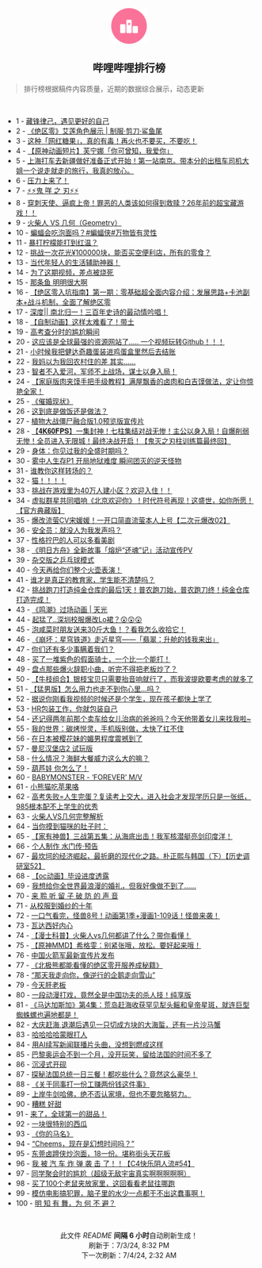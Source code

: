 <div align="center">
    <img src="./assets/icon_rank.png" alt="logo" />
    <h2>哔哩哔哩排行榜</h>
</div>

> 排行榜根据稿件内容质量，近期的数据综合展示，动态更新

<br />

<ul><li><span>1 - <a href=https://www.bilibili.com/BV1sS411A7xz>藏锋律己，遇见更好的自己</a></span></li><li><span>2 - <a href=https://www.bilibili.com/BV1p1421C7RR>《绝区零》艾莲角色展示 | 制服·剪刀·鲨鱼尾</a></span></li><li><span>3 - <a href=https://www.bilibili.com/BV14w4m1a79e>这种「网红糖果」，真的有毒！再火也不要买，不要吃！</a></span></li><li><span>4 - <a href=https://www.bilibili.com/BV1C1421C71P>【原神动画短片】芙宁娜「你可曾知，我爱你」</a></span></li><li><span>5 - <a href=https://www.bilibili.com/BV15M4m1m7n8>上海打车去新疆做好准备正式开始！第一站南京。带本分的出租车司机大姐一个说走就走的旅行，我真的放心。</a></span></li><li><span>6 - <a href=https://www.bilibili.com/BV1pb421p7rL>压力上来了！</a></span></li><li><span>7 - <a href=https://www.bilibili.com/BV1Ys421T72u>⚡️⚡️鬼 咩 之 刃⚡️⚡️</a></span></li><li><span>8 - <a href=https://www.bilibili.com/BV1JZ421T7kK>穿刺天使、逼疯上帝！罪恶的人类该如何得到救赎？26年前的超宝藏游戏！！</a></span></li><li><span>9 - <a href=https://www.bilibili.com/BV1hs421T7g8>火柴人 VS 几何（Geometry）</a></span></li><li><span>10 - <a href=https://www.bilibili.com/BV1Js421M7Wn>蝙蝠会吃泡面吗？#蝙蝠侠#万物皆有灵性</a></span></li><li><span>11 - <a href=https://www.bilibili.com/BV19Z421M7QJ>暴打柠檬能打到红温？</a></span></li><li><span>12 - <a href=https://www.bilibili.com/BV11i421a7wD>挑战一次花光¥100000块，能否买空便利店，所有的零食？</a></span></li><li><span>13 - <a href=https://www.bilibili.com/BV1ui421v7ge>当代年轻人的生活辅助神器！</a></span></li><li><span>14 - <a href=https://www.bilibili.com/BV1Px4y187nX>为了这期视频，差点被烧死</a></span></li><li><span>15 - <a href=https://www.bilibili.com/BV1uM4m1U7rg>那条鱼 明明很大啊</a></span></li><li><span>16 - <a href=https://www.bilibili.com/BV1nE421N7rS>【绝区零入坑指南】第一期：零基础超全面内容介绍：发展思路+卡池副本+战斗机制，全面了解绝区零</a></span></li><li><span>17 - <a href=https://www.bilibili.com/BV1fw4m1Y7VD>深度|| 南北归一！三百年史诗的最动情吟唱！</a></span></li><li><span>18 - <a href=https://www.bilibili.com/BV11f421Q7ed>【自制动画】这样太难看了！带土</a></span></li><li><span>19 - <a href=https://www.bilibili.com/BV1dm421V7zS>高考查分时的尴尬瞬间</a></span></li><li><span>20 - <a href=https://www.bilibili.com/BV1Ys421T7x8>这应该是全球最强的资源网站了..... 一个视频玩转Github！！！</a></span></li><li><span>21 - <a href=https://www.bilibili.com/BV1js421M7ZW>小时候我把健达奇趣蛋装进鸡蛋盒里然后去结账</a></span></li><li><span>22 - <a href=https://www.bilibili.com/BV1K1421k7zp>我妈以为我回农村住的差 其实……</a></span></li><li><span>23 - <a href=https://www.bilibili.com/BV1Xb421H7QQ>智者不入爱河，军师不上战场，谋士以身入局！</a></span></li><li><span>24 - <a href=https://www.bilibili.com/BV1wS421o78N>【家庭版肉夹馍手把手级教程】满屋飘香的卤肉和白吉馍做法，定让你惊艳全家！</a></span></li><li><span>25 - <a href=https://www.bilibili.com/BV1Bf421B7ny>《催婚现状》</a></span></li><li><span>26 - <a href=https://www.bilibili.com/BV1gi421v74j>这到底是做饭还是做法？</a></span></li><li><span>27 - <a href=https://www.bilibili.com/BV114421Q7yh>植物大战僵尸融合版1.0预览版宣传片</a></span></li><li><span>28 - <a href=https://www.bilibili.com/BV1h1421r7yZ>【𝟒𝐊𝟔𝟎𝐅𝐏𝐒】一集封神！七柱集结对战无惨！主公以身入局！自爆削弱无惨！全员进入无限城！最终决战开启！【鬼灭之刃柱训练篇最终回】</a></span></li><li><span>29 - <a href=https://www.bilibili.com/BV1hf421B7mi>身体：你见过我的全盛时期吗？</a></span></li><li><span>30 - <a href=https://www.bilibili.com/BV1Rw4m1e7Fg>雾中人生存P1 开局地狱难度 瞬间团灭的逆天怪物</a></span></li><li><span>31 - <a href=https://www.bilibili.com/BV1Vr421F7Qr>谁教你这样转场的？</a></span></li><li><span>32 - <a href=https://www.bilibili.com/BV1Kw4m1e7FW>猫！！！！</a></span></li><li><span>33 - <a href=https://www.bilibili.com/BV1ET421Y7pJ>挑战在游戏里为40万人建小区？欢迎入住！！</a></span></li><li><span>34 - <a href=https://www.bilibili.com/BV1Sm42137HV>虚拟群星共同唱响《北京欢迎你》！时代符号再现！这盛世，如你所愿！【官方典藏版】</a></span></li><li><span>35 - <a href=https://www.bilibili.com/BV14f421Q77B>爆改流萤CV宋媛媛！一开口简直流萤本人上号【二次元爆改02】</a></span></li><li><span>36 - <a href=https://www.bilibili.com/BV18S411c7qZ>安全员：就没人为我发声吗？</a></span></li><li><span>37 - <a href=https://www.bilibili.com/BV18m421V7Kc>性格拧巴的人可以多看美剧</a></span></li><li><span>38 - <a href=https://www.bilibili.com/BV1uZ421u78E>《明日方舟》全新故事「熔炉“还魂”记」活动宣传PV</a></span></li><li><span>39 - <a href=https://www.bilibili.com/BV1wS421o7Yw>杂交版之乒乓球模式</a></span></li><li><span>40 - <a href=https://www.bilibili.com/BV1mi421e7UF>今天再给你们整个火壶表演！</a></span></li><li><span>41 - <a href=https://www.bilibili.com/BV1sf421B7Tz>谁才是真正的教育家，学生能不清楚吗？</a></span></li><li><span>42 - <a href=https://www.bilibili.com/BV1Qr421F7Fk>挑战跑刀打造纯金仓库的最后1天！普农跑刀始，普农跑刀终！纯金仓库打造完成！</a></span></li><li><span>43 - <a href=https://www.bilibili.com/BV1eM4m1m7zs>《鸣潮》过场动画 | 天光</a></span></li><li><span>44 - <a href=https://www.bilibili.com/BV1Km42157Zg>起猛了..深圳校服爆改Lo裙？😲😲😲</a></span></li><li><span>45 - <a href=https://www.bilibili.com/BV1Yy411q7cp>泡咸菜时朋友送来30斤大鱼！？看我怎么收拾它！</a></span></li><li><span>46 - <a href=https://www.bilibili.com/BV1nT421k75K>《崩坏：星穹铁道》走近星穹——「翡翠：升舱的钱我来出」</a></span></li><li><span>47 - <a href=https://www.bilibili.com/BV136421f7gM>你们还有多少事瞒着我们？</a></span></li><li><span>48 - <a href=https://www.bilibili.com/BV1pf421B7hL>买了一堆紫色的假面骑士，一个比一个能打！</a></span></li><li><span>49 - <a href=https://www.bilibili.com/BV1f4421S7VS>盘点那些爆火辞职小曲，听完不得把老板炒了？</a></span></li><li><span>50 - <a href=https://www.bilibili.com/BV1sM4m1m7AB>【牛枝组合】银枝宝贝只需要抬音响就行了，而我波提欧要考虑的就多了</a></span></li><li><span>51 - <a href=https://www.bilibili.com/BV1h6421Z7MZ>【猛男版】怎么用力也走不到你心里…吗？</a></span></li><li><span>52 - <a href=https://www.bilibili.com/BV1Bx4y147M3>据说你刚看我视频的时候还是个学生，现在孩子都快上学了</a></span></li><li><span>53 - <a href=https://www.bilibili.com/BV11r421F7pA>HR包装工作，你就包装自己</a></span></li><li><span>54 - <a href=https://www.bilibili.com/BV1ky411z7ST>还记得两年前那个卖车给女儿治病的爸爸吗？今天他带着女儿来找我啦~</a></span></li><li><span>55 - <a href=https://www.bilibili.com/BV1PM4m127wv>我的世界：碳烤悦灵，手机版别做，太快了扛不住</a></span></li><li><span>56 - <a href=https://www.bilibili.com/BV1Hw4m1e7G2>在日本被樱花妹的媚男程度震撼到了</a></span></li><li><span>57 - <a href=https://www.bilibili.com/BV1NE421N7eg>曼尼汉堡店2 试玩版</a></span></li><li><span>58 - <a href=https://www.bilibili.com/BV1Q1421C7jT>什么情况？海鲜大餐威力这么大的嘛？</a></span></li><li><span>59 - <a href=https://www.bilibili.com/BV1Br421F7Q4>葫芦娃 你怎么了！</a></span></li><li><span>60 - <a href=https://www.bilibili.com/BV1WS421d7AW>BABYMONSTER - ‘FOREVER’ M/V</a></span></li><li><span>61 - <a href=https://www.bilibili.com/BV161421r7w1>小熊猫吃苹果咯</a></span></li><li><span>62 - <a href=https://www.bilibili.com/BV1Gf421z7Px>高考失败=人生完蛋？复读考上交大，进入社会才发现学历只是一张纸，985根本配不上学生的优秀</a></span></li><li><span>63 - <a href=https://www.bilibili.com/BV1Uw4m1Y7N3>火柴人VS几何完整解析</a></span></li><li><span>64 - <a href=https://www.bilibili.com/BV1bS411A7Z8>当你摸到猫咪的肚子时：</a></span></li><li><span>65 - <a href=https://www.bilibili.com/BV1FT421Y7U5>【家有神兽】三战第五集：从海底出击！我军核潜艇亮剑印度洋！</a></span></li><li><span>66 - <a href=https://www.bilibili.com/BV1uJ4m1u7ef>个人制作 水门传·预告</a></span></li><li><span>67 - <a href=https://www.bilibili.com/BV1JE421N762>最坎坷的经济崛起，最折磨的现代化之路。朴正熙与韩国（下）【历史调研室52】</a></span></li><li><span>68 - <a href=https://www.bilibili.com/BV18S411A7Cn>【oc动画】毕设进度透露</a></span></li><li><span>69 - <a href=https://www.bilibili.com/BV1sJ4m1M7B6>我想给你全世界最浪漫的婚礼，但我好像做不到了......</a></span></li><li><span>70 - <a href=https://www.bilibili.com/BV1n4421D7ar>来 聆 听 留 子 破 防 的 声 音</a></span></li><li><span>71 - <a href=https://www.bilibili.com/BV1Z1421r7yw>从校服到婚纱的十年</a></span></li><li><span>72 - <a href=https://www.bilibili.com/BV1BE421N71d>一口气看完，怪兽8号！动画第1季+漫画1-109话！怪兽来袭！</a></span></li><li><span>73 - <a href=https://www.bilibili.com/BV1dw4m1Y7cT>瓦达西好内心</a></span></li><li><span>74 - <a href=https://www.bilibili.com/BV1Bm42137WU>【漫士科普】火柴人vs几何都讲了什么？带你看懂！</a></span></li><li><span>75 - <a href=https://www.bilibili.com/BV1D1421r7M9>【原神MMD】希格雯：别紧张哦，放松。要好起来哦！</a></span></li><li><span>76 - <a href=https://www.bilibili.com/BV1vr421F7bn>中国火箭军最新宣传片发布</a></span></li><li><span>77 - <a href=https://www.bilibili.com/BV1sJ4m1u7Gi>《北极熊都能看懂的绝区零开服养成秘籍》</a></span></li><li><span>78 - <a href=https://www.bilibili.com/BV1us421M73k>“那天我走向你，像逆行的企鹅走向雪山”</a></span></li><li><span>79 - <a href=https://www.bilibili.com/BV1rz421B7k4>今天肝老板</a></span></li><li><span>80 - <a href=https://www.bilibili.com/BV1ES411A7MY>一段动漫打戏，竟然全是中国功夫的杀人技！纯享版</a></span></li><li><span>81 - <a href=https://www.bilibili.com/BV1B4421S7KM>《马达加斯加》第4集：荒岛赶海收获罕见犁头鳐和皇帝星斑，就连巨型蜘蛛螺也遍地都是！</a></span></li><li><span>82 - <a href=https://www.bilibili.com/BV1kE421P7CQ>大庆赶海,退潮后遇见一只切成方块的大海蜇，还有一片沙马蟹</a></span></li><li><span>83 - <a href=https://www.bilibili.com/BV1ES411A7JP>哈哈哈哈蒙眼打人</a></span></li><li><span>84 - <a href=https://www.bilibili.com/BV1N1421k7s6>用AI续写新闻联播片头曲，没想到燃成这样</a></span></li><li><span>85 - <a href=https://www.bilibili.com/BV1r1421C7xY>巴黎奥运会不到一个月，没开玩笑，留给法国的时间不多了</a></span></li><li><span>86 - <a href=https://www.bilibili.com/BV1Vm42157yH>沉浸式开砚</a></span></li><li><span>87 - <a href=https://www.bilibili.com/BV1Cy411z7C6>探秘法国总统一日三餐！都吃些什么？竟然这么豪华！</a></span></li><li><span>88 - <a href=https://www.bilibili.com/BV19x4y1x7th>《关于同事打一份工赚两份钱这件事》</a></span></li><li><span>89 - <a href=https://www.bilibili.com/BV11J4m1u7GZ>上岸牛剑哈佛，绝不否认家境，但也不要忽略努力。</a></span></li><li><span>90 - <a href=https://www.bilibili.com/BV1WS411A7e6>糟糕 好甜</a></span></li><li><span>91 - <a href=https://www.bilibili.com/BV1cs421M7Mq>来了，全球第一的甜品！</a></span></li><li><span>92 - <a href=https://www.bilibili.com/BV1qz421B7Ux>一块很特别的西瓜</a></span></li><li><span>93 - <a href=https://www.bilibili.com/BV1Bb421H7gv>《你的马名》</a></span></li><li><span>94 - <a href=https://www.bilibili.com/BV1Dn4y1X7wS>“Cheems，现在是幻想时间吗？”</a></span></li><li><span>95 - <a href=https://www.bilibili.com/BV1xr421F7UJ>东莞卤蹄侠炒泡面，18一份。堪称街头天花板</a></span></li><li><span>96 - <a href=https://www.bilibili.com/BV1Yz421z7Bb>我 被 汽 车 炸 弹 袭 击 了！！【C4快乐阴人流#54】</a></span></li><li><span>97 - <a href=https://www.bilibili.com/BV1YZ421g7ji>同学聚会时的尴尬（超级无敌宇宙真实啊啊啊啊啊）</a></span></li><li><span>98 - <a href=https://www.bilibili.com/BV1Un4y1X7Q9>买了100个老鼠夹放家里，这回看看老鼠往哪跑</a></span></li><li><span>99 - <a href=https://www.bilibili.com/BV1pz421z77A>模仿电影搞犯罪，脑子里的水少一点都干不出这蠢事啊！</a></span></li><li><span>100 - <a href=https://www.bilibili.com/BV1LE421N7Q4>明 知 有 舞，为 何 不 避？</a></span></li></ul>

<br />

<p align=center>此文件 <i>README</i> <b>间隔 6 小时</b>自动刷新生成！<br>刷新于：7/3/24, 8:32 PM<br>下一次刷新：7/4/24, 2:32 AM</p>